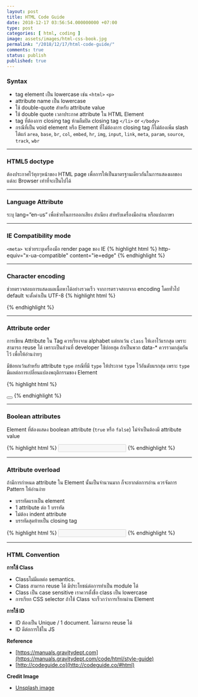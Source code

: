 ```yaml
---
layout: post
title: HTML Code Guide
date: 2018-12-17 03:56:54.000000000 +07:00
type: post
categories: [ html, coding ]
image: assets/images/html-css-book.jpg
permalink: "/2018/12/17/html-code-guide/"
comments: true
status: publish
published: true
---
```


### Syntax
* tag element เป็น lowercase เช่น `<html>` `<p>`
* attribute name เป็น lowercase
* ใช้ double-quote สำหรับ attribute value
* ใช้ double quote เวลาประกาศ attribute ใน HTML Element
* tag ที่ต้องการ closing tag ห้ามลืมปิด closing tag `</li>` or `</body>`
* กรณีที่เป็น void element หรือ Element ที่ไม่ต้องการ closing tag ก็ไม่ต้องเพิ่ม slash ได้แก่ `area`, `base`, `br`, `col`, `embed`, `hr`, `img`, `input`, `link`, `meta`, `param`, `source`, `track`, `wbr`

---
### HTML5 doctype

ต้องประกาศไว้ทุกๆหน้าของ HTML page เพื่อการให้เป็นมาตรฐานเดียวกันในการแสดงผลของแต่ละ Browser เท่าที่จะเป็นไปได้

---
### Language Attribute

ระบุ lang=”en-us” เพื่อช่วยในการออกเสียง สำเนียง สำหรับเครื่องมืออ่าน หรือแปลภาษา

---
### IE Compatibility mode

`<meta>` จะช่วยระบุเครื่องมือ render page ของ IE
{% highlight html %}
<meta> http-equiv="x-ua-compatible" content="ie=edge"
{% endhighlight %}

---

### Character encoding

ช่วยตรวจสอบการแสดงผลเนื้อหาได้อย่างรวดเร็ว จากการตรวจสอบจาก encoding โดยทั่วไป default จะตั้งค่าเป็น UTF-8
{% highlight html %}
<head>   
  <meta charset="UTF-8">
</head>
{% endhighlight %}

---

### Attribute order

การเขียน Attribute ใน Tag ควรเรียงจาม alphabet แต่ยกเว้น `class` ให้เอาไว้แรกสุด เพราะสามารถ reuse ได้ เพราะเป็นส่วนที่ developer ใช้บ่อยสุด ถ้าเป็นพวก data-* ควรรวมกลุ่มกันไว้ เพื่อให้อ่านง่ายๆ

มีข้อยกเว้นสำหรับ attribute `type` กรณีที่มี `type` ให้ประกาศ `type` ไว้อันดับแรกสุด เพราะ `type` มีผลต่อการเปลี่ยนแปลงพฤติกรรมของ Element

{% highlight html %}
<!-- Put "type" first because it changes the element's behavior. --> 
<button type="" class=""></button>
{% endhighlight %}

---

### Boolean attributes

Element ที่ต้องแสดง boolean attribute (`true` หรือ `false`) ไม่จำเป็นต้องมี attribute value

{% highlight html %}
<input type="text" disabled>
{% endhighlight %}

---

### Attribute overload

ถ้ามีการกำหนด attribute ใน Element นั้นเป็นจำนวนมาก ก็จะยากต่อการอ่าน ควรจัดการ Pattern ให้อ่านง่าย
* บรรทัดแรกเป็น element
* 1 attribute ต่อ 1 บรรทัด
* ไม่ต้อง indent attribute
* บรรทัดสุดท้ายเป็น closing tag

{% highlight html %}
<input  
type="text"  
class=""  
disabled  
id=""  
name=""  
placeholder=""  
readonly  
value="">
{% endhighlight %}

---

### HTML Convention
**การใช้ Class**
* Classไม่มีผลต่อ semantics.
* Class สามารถ reuse ได้ มีประโยชน์ต่อการทำเป็น module ได้
* Class เป็น case sensitive เราควรตั้งชื่อ class เป็น lowercase
* การเรียก CSS selector ถ้าใช้ Class จะเร็วกว่าการเรียกผ่าน Element

**การใช้ ID**
* ID ต้องเป็น Unique / 1 document. ไม่สามารถ reuse ได้
* ID ดีต่อการใช้ใน JS

**Reference**

* [https://manuals.gravitydept.com](https://manuals.gravitydept.com/code/html/style-guide)
* [http://codeguide.co](http://codeguide.co/#html)


**Credit Image**

* [Unsplash image](https://unsplash.com/@grakozy?utm_medium=referral&amp;utm_campaign=photographer-credit&amp;utm_content=creditBadge)

